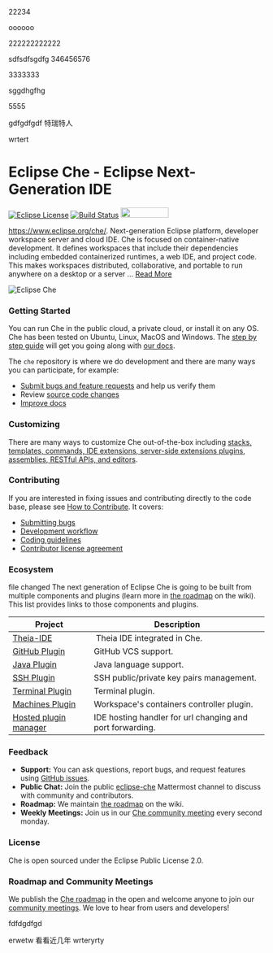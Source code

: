 22234

oooooo

222222222222


sdfsdfsgdfg
346456576

3333333

sggdhgfhg

5555

gdfgdfgdf
特瑞特人

wrtert
# Eclipse Che - Eclipse Next-Generation IDE
[![Eclipse License](https://img.shields.io/badge/license-Eclipse-brightgreen.svg)](https://github.com/codenvy/che/blob/master/LICENSE)
[![Build Status](https://ci.codenvycorp.com/buildStatus/icon?job=che-master-ci)](https://ci.codenvycorp.com/job/che-master-ci)
<a href="https://sonarcloud.io/dashboard?id=org.eclipse.che%3Ache-parent%3Amaster">
<img src="https://sonarcloud.io/images/project_badges/sonarcloud-black.svg" width="94" height="20" href="" />
</a>


https://www.eclipse.org/che/. Next-generation Eclipse platform, developer workspace server and cloud IDE. Che is focused on container-native development. It defines workspaces that include their dependencies including embedded containerized runtimes, a web IDE, and project code. This makes workspaces distributed, collaborative, and portable to run anywhere on a desktop or a server ... [Read More](https://www.eclipse.org/che/features/)

![Eclipse Che](https://www.eclipse.org/che/images/hero-technology-v2@2x.png "Eclipse Che")

### Getting Started
You can run Che in the public cloud, a private cloud, or install it on any OS. Che has been tested on Ubuntu, Linux, MacOS and Windows. The [step by step guide](https://eclipse.org/che/getting-started/) will get you going along with [our docs](https://www.eclipse.org/che/docs/).

The `che` repository is where we do development and there are many ways you can participate, for example:

- [Submit bugs and feature requests](https://github.com/eclipse/che/issues) and help us verify them
- Review [source code changes](https://github.com/eclipse/che/pulls)
- [Improve docs](https://github.com/codenvy/che-docs)

### Customizing
There are many ways to customize Che out-of-the-box including [stacks, templates, commands, IDE extensions, server-side extensions plugins, assemblies, RESTful APIs, and editors](https://github.com/eclipse/che/blob/master/CUSTOMIZING.md). 

### Contributing
If you are interested in fixing issues and contributing directly to the code base, please see [How to Contribute](https://github.com/eclipse/che/wiki/How-To-Contribute). It covers:
- [Submitting bugs](https://github.com/eclipse/che/wiki/Submitting-Bugs-and-Suggestions)
- [Development workflow](https://github.com/eclipse/che/wiki/Development-Workflow)
- [Coding guidelines](https://github.com/eclipse/che/wiki/Coding-Guidelines)
- [Contributor license agreement](https://github.com/eclipse/che/wiki/Contributor-License-Agreement)

### Ecosystem

file changed
The next generation of Eclipse Che is going to be built from multiple components and plugins (learn more in [the roadmap](https://github.com/eclipse/che/wiki/Roadmap) on the wiki). This list provides links to those components and plugins.

| Project        | Description  |
| ----------- |-----|
| [Theia-IDE](https://github.com/theia-ide/theia) | Theia IDE integrated in Che.  |
| [GitHub Plugin](https://github.com/eclipse/che-theia-github-plugin) | GitHub VCS support.  |
| [Java Plugin](https://github.com/eclipse/che-theia-java-plugin) | Java language support. |
| [SSH Plugin](https://github.com/eclipse/che-theia-ssh-plugin) | SSH public/private key pairs management. |
| [Terminal Plugin](https://github.com/eclipse/che-theia-terminal-plugin) | Terminal plugin. |
| [Machines Plugin](https://github.com/eclipse/che-theia-machines-plugin)| Workspace's containers controller plugin. |
| [Hosted plugin manager](https://github.com/eclipse/che-theia-hosted-plugin-manager-extension)| IDE hosting handler for url changing and port forwarding. |

### Feedback
* **Support:** You can ask questions, report bugs, and request features using [GitHub issues](https://github.com/eclipse/che/issues).
* **Public Chat:** Join the public [eclipse-che](https://mattermost.eclipse.org/eclipse/channels/eclipse-che) Mattermost channel to discuss with community and contributors.
* **Roadmap:** We maintain [the roadmap](https://github.com/eclipse/che/wiki/Roadmap) on the wiki. 
* **Weekly Meetings:** Join us in our [Che community meeting](https://github.com/eclipse/che/wiki/Che-Dev-Meetings) every second monday.

### License
Che is open sourced under the Eclipse Public License 2.0.

### Roadmap and Community Meetings
We publish the [Che roadmap](https://github.com/eclipse/che/wiki/Roadmap) in the open and welcome anyone to join our [community meetings](https://github.com/eclipse/che/wiki/Che-Dev-Meetings). We love to hear from users and developers!


fdfdgdfgd

erwetw
看看近几年
wrteryrty
